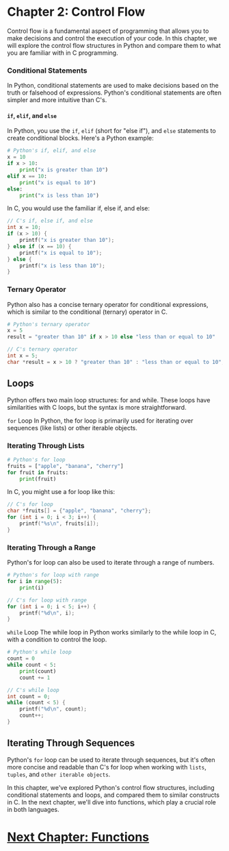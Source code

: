 # Chapter 2: Control Flow

Control flow is a fundamental aspect of programming that allows you to make decisions and control the execution of your code. In this chapter, we will explore the control flow structures in Python and compare them to what you are familiar with in C programming.

### Conditional Statements

In Python, conditional statements are used to make decisions based on the truth or falsehood of expressions. Python's conditional statements are often simpler and more intuitive than C's.

#### `if`, `elif`, and `else`

In Python, you use the `if`, `elif` (short for "else if"), and `else` statements to create conditional blocks. Here's a Python example:

```python
# Python's if, elif, and else
x = 10
if x > 10:
    print("x is greater than 10")
elif x == 10:
    print("x is equal to 10")
else:
    print("x is less than 10")
```

In C, you would use the familiar if, else if, and else:

```c
// C's if, else if, and else
int x = 10;
if (x > 10) {
    printf("x is greater than 10");
} else if (x == 10) {
    printf("x is equal to 10");
} else {
    printf("x is less than 10");
}
```
### Ternary Operator

Python also has a concise ternary operator for conditional expressions, which is similar to the conditional (ternary) operator in C.

```python
# Python's ternary operator
x = 5
result = "greater than 10" if x > 10 else "less than or equal to 10"
```
```c
// C's ternary operator
int x = 5;
char *result = x > 10 ? "greater than 10" : "less than or equal to 10";
```

## Loops
Python offers two main loop structures: for and while. These loops have similarities with C loops, but the syntax is more straightforward.

`for` Loop
In Python, the for loop is primarily used for iterating over sequences (like lists) or other iterable objects.

### Iterating Through Lists
```python
# Python's for loop
fruits = ["apple", "banana", "cherry"]
for fruit in fruits:
    print(fruit)
````

In C, you might use a for loop like this:
```c
// C's for loop
char *fruits[] = {"apple", "banana", "cherry"};
for (int i = 0; i < 3; i++) {
    printf("%s\n", fruits[i]);
}
```

### Iterating Through a Range

Python's for loop can also be used to iterate through a range of numbers.

```python
# Python's for loop with range
for i in range(5):
    print(i)
```

```c
// C's for loop with range
for (int i = 0; i < 5; i++) {
    printf("%d\n", i);
}
```

`while` Loop
The while loop in Python works similarly to the while loop in C, with a condition to control the loop.

```python
# Python's while loop
count = 0
while count < 5:
    print(count)
    count += 1
```
```c
// C's while loop
int count = 0;
while (count < 5) {
    printf("%d\n", count);
    count++;
}
```

## Iterating Through Sequences
Python's `for` loop can be used to iterate through sequences, but it's often more concise and readable than C's for loop when working with `lists`, `tuples`, and `other iterable objects`.

In this chapter, we've explored Python's control flow structures, including conditional statements and loops, and compared them to similar constructs in C. In the next chapter, we'll dive into functions, which play a crucial role in both languages.

# [Next Chapter: Functions](functions.md)
